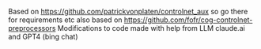 Based on https://github.com/patrickvonplaten/controlnet_aux so go there for requirements etc
also based on https://github.com/fofr/cog-controlnet-preprocessors 
Modifications to code made with help from LLM claude.ai and GPT4 (bing chat)
